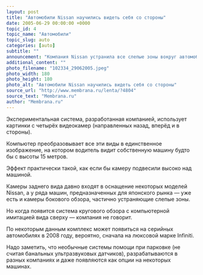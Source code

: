 ```yaml
---
layout: post
title: "Автомобили Nissan научились видеть себя со стороны"
date: 2005-06-29 00:00:00 +0000
topic_id: 4
topic_name: "Автомобили"
topic_slug: auto
categories: [auto]
subtitle: ""
announcement: "Компания Nissan устранила все слепые зоны вокруг автомобиля. Теперь при маневрировании на парковке водитель будет видеть свою машину со всех сторон, в том числе — сверху."
additional_content: ""
photo_filename: "102334_29062005.jpeg"
photo_width: 180
photo_height: 180
photo_alt: "Автомобили Nissan научились видеть себя со стороны"
source_url: "http://www.membrana.ru/lenta/?4804"
source_text: "Membrana.ru"
author: "Membrana.ru"
---
```

Экспериментальная система, разработанная компанией, использует картинки с четырёх видеокамер (направленных назад, вперёд и в стороны).

Компьютер преобразовывает все эти виды в единственное изображение, на котором водитель видит собственную машину будто бы с высоты 15 метров.

Эффект практически такой, как если бы камеру подвесили высоко над машиной.

Камеры заднего вида давно входят в оснащение некоторых моделей Nissan, а у ряда машин, предназначенных для японского рынка — уже есть и камеры бокового обзора, частично устраняющие слепые зоны.

Но когда появится система кругового обзора с компьютерной имитацией вида сверху — компания не говорит.

По некоторым данным комплекс может появиться на серийных автомобилях в 2008 году, вероятно, сначала на люксовой марке Infiniti.

Надо заметить, что необычные системы помощи при парковке (не считая банальных ультразвуковых датчиков), разрабатываются в разных компаниях и даже появляются как опции на некоторых машинах.
